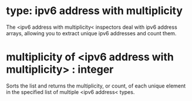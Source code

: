 # type: ipv6 address with multiplicity

The &lt;ipv6 address with multiplicity&lt; inspectors deal with ipv6 address arrays, allowing you to extract unique ipv6 addresses and count them.

# multiplicity of &lt;ipv6 address with multiplicity&gt; : integer

Sorts the list and returns the multiplicity, or count, of each unique element in the specified list of multiple &lt;ipv6 address&lt; types.
